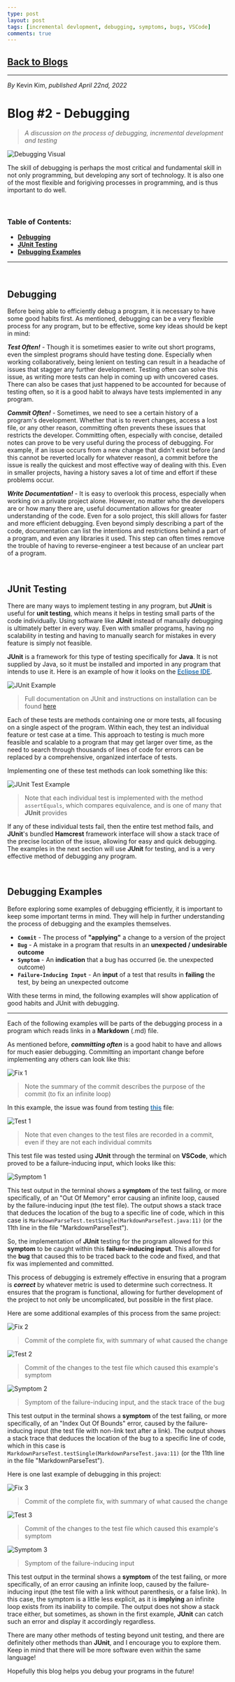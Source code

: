 ```yaml
---
type: post
layout: post
tags: [incremental devlopment, debugging, symptoms, bugs, VSCode]
comments: true
---
```


## [Back to Blogs](/blogs)

---
*By* Kevin Kim, *published April 22nd, 2022*
# Blog #2 - Debugging

> *A discussion on the process of debugging, incremental development and testing*

![Debugging Visual](/images/blog_images/blog_02/debugging.png)

The skill of debugging is perhaps the most critical and fundamental skill in not only programming, but developing any sort of technology. It is also one of the most flexible and forigiving processes in programming, and is thus important to do well. 

&nbsp;
### **Table of Contents:**
* **[Debugging](#debugging-technicalities)**
* **[JUnit Testing](#junit-testing)**
* **[Debugging Examples](#debugging-examples)**

---
&nbsp;
## **Debugging**

Before being able to efficiently debug a program, it is necessary to have some good habits first. As mentioned, debugging can be a very flexible process for any program, but to be effective, some key ideas should be kept in mind:

***Test Often!*** - Though it is sometimes easier to write out short programs, even the simplest programs should have testing done. Especially when working collaboratively, being lenient on testing can result in a headache of issues that stagger any further development. Testing often can solve this issue, as writing more tests can help in coming up with uncovered cases. There can also be cases that just happened to be accounted for because of testing often, so it is a good habit to always have tests implemented in any program.

***Commit Often!*** - Sometimes, we need to see a certain history of a program's development. Whether that is to revert changes, access a lost file, or any other reason, committing often prevents these issues that restricts the developer. Committing often, especially with concise, detailed notes can prove to be very useful during the process of debugging. For example, if an issue occurs from a new change that didn't exist before (and this cannot be reverted locally for whatever reason), a commit before the issue is really the quickest and most effective way of dealing with this. Even in smaller projects, having a history saves a lot of time and effort if these problems occur.

***Write Documentation!*** - It is easy to overlook this process, especially when working on a private project alone. However, no matter who the developers are or how many there are, useful documentation allows for greater understanding of the code. Even for a solo project, this skill allows for faster and more efficient debugging. Even beyond simply describing a part of the code, documentation can list the intentions and restrictions behind a part of a program, and even any libraries it used. This step can often times remove the trouble of having to reverse-engineer a test because of an unclear part of a program.

&nbsp;
## **JUnit Testing**

There are many ways to implement testing in any program, but **JUnit** is useful for **unit testing**, which means it helps in testing small parts of the code individually. Using software like **JUnit** instead of manually debugging is ultimately better in every way. Even with smaller programs, having no scalability in testing and having to manually search for mistakes in every feature is simply not feasible.

**JUnit** is a framework for this type of testing specifically for **Java**. It is not supplied by Java, so it must be installed and imported in any program that intends to use it. Here is an example of how it looks on the [<span style="color:#367eba"><b>Eclipse IDE</b></span>](https://www.eclipse.org/).

![JUnit Example](/images/blog_images/blog_02/junit.png)
> Full documentation on JUnit and instructions on installation can be found [here](https://junit.org/junit4/faq.html#started_1)

Each of these tests are methods containing one or more tests, all focusing on a single aspect of the program. Within each, they test an individual feature or test case at a time. This approach to testing is much more feasible and scalable to a program that may get larger over time, as the need to search through thousands of lines of code for errors can be replaced by a comprehensive, organized interface of tests.

Implementing one of these test methods can look something like this:

![JUnit Test Example](/images/blog_images/blog_02/junit_test.png)
> Note that each individual test is implemented with the method `assertEquals`, which compares equivalence, and is one of many that **JUnit** provides

If any of these individual tests fail, then the entire test method fails, and **JUnit**'s bundled **Hamcrest** framework interface will show a stack trace of the precise location of the issue, allowing for easy and quick debugging. The examples in the next section will use **JUnit** for testing, and is a very effective method of debugging any program.  

&nbsp;
## **Debugging Examples**

Before exploring some examples of debugging efficiently, it is important to keep some important terms in mind. They will help in further understanding the process of debugging and the examples themselves.

- **`Commit`** - The process of **"applying"** a change to a version of the project
- **`Bug`** - A mistake in a program that results in an **unexpected / undesirable outcome**
- **`Symptom`** - An **indication** that a bug has occurred (ie. the unexpected outcome)
- **`Failure-Inducing Input`** - An **input** of a test that results in **failing** the test, by being an unexpected outcome

With these terms in mind, the following examples will show application of good habits and JUnit with debugging.

---

Each of the following examples will be parts of the debugging process in a program which reads links in a **Markdown** (.md) file. 

As mentioned before, ***committing often*** is a good habit to have and allows for much easier debugging. Committing an important change before implementing any others can look like this: 

![Fix 1](/images/blog_images/blog_02/fix1.png)
> Note the summary of the commit describes the purpose of the commit (to fix an infinite loop)

In this example, the issue was found from testing [<span style="color:#367eba"><b>this</b></span>](../data/blog_02/testFile1.md) file:

![Test 1](/images/blog_images/blog_02/test1.png)
> Note that even changes to the test files are recorded in a commit, even if they are not each individual commits

This test file was tested using **JUnit** through the terminal on **VSCode**, which proved to be a failure-inducing input, which looks like this:

![Symptom 1](/images/blog_images/blog_02/symptom1.png)

This test output in the terminal shows a **symptom** of the test failing, or more specifically, of an "Out Of Memory" error causing an infinite loop, caused by the failure-inducing input (the test file). The output shows a stack trace that deduces the location of the bug to a specific line of code, which in this case is `MarkdownParseTest.testSingle(MarkdownParseTest.java:11)` (or the 11th line in the file "MarkdownParseTest").

So, the implementation of **JUnit** testing for the program allowed for this **symptom** to be caught within this **failure-inducing input**. This allowed for the **bug** that caused this to be traced back to the code and fixed, and that fix was implemented and committed.

This process of debugging is extremely effective in ensuring that a program is ***correct*** by whatever metric is used to determine such correctness. It ensures that the program is functional, allowing for further development of the project to not only be uncomplicated, but possible in the first place.

Here are some additional examples of this process from the same project:

![Fix 2](/images/blog_images/blog_02/fix2.png)
> Commit of the complete fix, with summary of what caused the change

![Test 2](/images/blog_images/blog_02/test2.png)
> Commit of the changes to the test file which caused this example's symptom

![Symptom 2](/images/blog_images/blog_02/symptom2.png)
> Symptom of the failure-inducing input, and the stack trace of the bug

This test output in the terminal shows a **symptom** of the test failing, or more specifically, of an "Index Out Of Bounds" error, caused by the failure-inducing input (the test file with non-link text after a link). The output shows a stack trace that deduces the location of the bug to a specific line of code, which in this case is `MarkdownParseTest.testSingle(MarkdownParseTest.java:11)` (or the 11th line in the file "MarkdownParseTest").

Here is one last example of debugging in this project:

![Fix 3](/images/blog_images/blog_02/fix3.png)
> Commit of the complete fix, with summary of what caused the change

![Test 3](/images/blog_images/blog_02/test3.png)
> Commit of the changes to the test file which caused this example's symptom

![Symptom 3](/images/blog_images/blog_02/symptom3.png)
> Symptom of the failure-inducing input

This test output in the terminal shows a **symptom** of the test failing, or more specifically, of an error causing an infinite loop, caused by the failure-inducing input (the test file with a link without parenthesis, or a false link). In this case, the symptom is a little less explicit, as it is **implying** an infinite loop exists from its inability to compile. The output does not show a stack trace either, but sometimes, as shown in the first example, **JUnit** can catch such an error and display it accordingly regardless.

There are many other methods of testing beyond unit testing, and there are definitely other methods than **JUnit**, and I encourage you to explore them. Keep in mind that there will be more software even within the same language!

Hopefully this blog helps you debug your programs in the future!